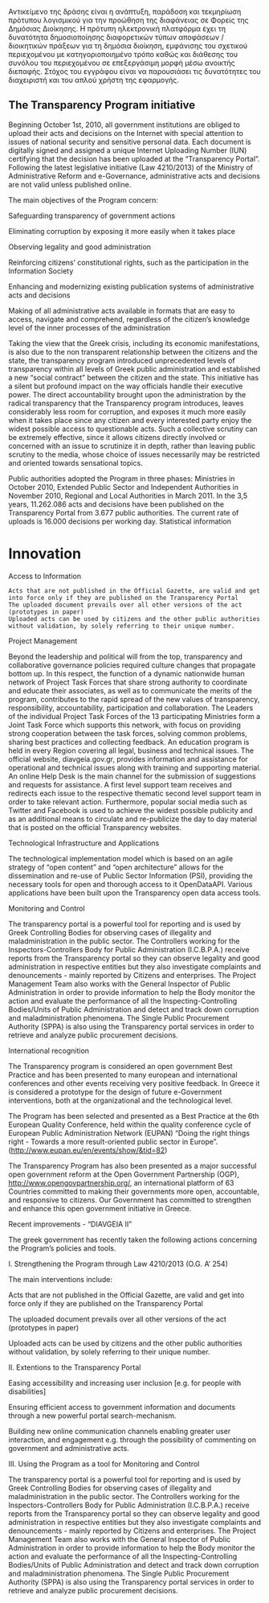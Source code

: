 
Αντικείμενο της δράσης είναι η ανάπτυξη, παράδοση και τεκμηρίωση πρότυπου λογισμικού για την προώθηση της διαφάνειας σε Φορείς της Δημόσιας Διοίκησης.  Η πρότυπη ηλεκτρονική πλατφόρμα έχει τη δυνατότητα δημοσιοποίησης διαφορετικών τύπων αποφάσεων / διοικητικών πράξεων για τη δημόσια διοίκηση, εμφάνισης του σχετικού περιεχομένου με κατηγοριοποιημένο τρόπο καθώς και διάθεσης του συνόλου του περιεχομένου σε επεξεργάσιμη μορφή μέσω ανοικτής διεπαφής.
Στόχος του εγγράφου είναι να παρουσιάσει τις δυνατότητες του διαχειριστή και του απλού χρήστη της εφαρμογής.

## The Transparency Program initiative

Beginning October 1st, 2010, all government institutions are obliged to upload their acts and decisions on the Internet with special attention to issues of national security and sensitive personal data. Each document is digitally signed and assigned a unique Internet Uploading Number (IUN) certifying that the decision has been uploaded at the “Transparency Portal”. Following the latest legislative initiative (Law 4210/2013) of the Ministry of Administrative Reform and e-Governance, administrative acts and decisions are not valid unless published online.

The main objectives of the Program concern:

 Safeguarding transparency of government actions

 Eliminating corruption by exposing it more easily when it takes place

 Observing legality and good administration

 Reinforcing citizens’ constitutional rights, such as the participation in the Information Society

 Enhancing and modernizing existing publication systems of administrative acts and decisions

 Making of all administrative acts available in formats that are easy to access, navigate and comprehend, regardless of the citizen’s knowledge level of the inner processes of the administration

Taking the view that the Greek crisis, including its economic manifestations, is also due to the non transparent relationship between the citizens and the state, the transparency program introduced unprecedented levels of transparency within all levels of Greek public administration and established a new “social contract” between the citizen and the state. This initiative has a silent but profound impact on the way officials handle their executive power. The direct accountability brought upon the administration by the radical transparency that the Transparency program introduces, leaves considerably less room for corruption, and exposes it much more easily when it takes place since any citizen and every interested party enjoy the widest possible access to questionable acts. Such a collective scrutiny can be extremely effective, since it allows citizens directly involved or concerned with an issue to scrutinize it in depth, rather than leaving public scrutiny to the media, whose choice of issues necessarily may be restricted and oriented towards sensational topics.

Public authorities adopted the Program in three phases: Ministries in October 2010, Extended Public Sector and Independent Authorities in November 2010, Regional and Local Authorities in March 2011. In the 3,5 years, 11.262.086 acts and decisions have been published on the Transparency Portal from 3.677 public authorities. The current rate of uploads is 16.000 decisions per working day. Statistical information


# Innovation

Access to Information

    Acts that are not published in the Official Gazette, are valid and get into force only if they are published on the Transparency Portal
    The uploaded document prevails over all other versions of the act (prototypes in paper)
    Uploaded acts can be used by citizens and the other public authorities without validation, by solely referring to their unique number.


Project Management

Beyond the leadership and political will from the top, transparency and collaborative governance policies required culture changes that propagate bottom up. In this respect, the function of a dynamic nationwide human network of Project Task Forces that share strong authority to coordinate and educate their associates, as well as to communicate the merits of the program, contributes to the rapid spread of the new values of transparency, responsibility, accountability, participation and collaboration. The Leaders of the individual Project Task Forces of the 13 participating Ministries form a Joint Task Force which supports this network, with focus on providing strong cooperation between the task forces, solving common problems, sharing best practices and collecting feedback. An education program is held in every Region covering all legal, business and technical issues. The official website, diavgeia.gov.gr, provides information and assistance for operational and technical issues along with training and supporting material. An online Help Desk is the main channel for the submission of suggestions and requests for assistance. A first level support team receives and redirects each issue to the respective thematic second level support team in order to take relevant action. Furthermore, popular social media such as Twitter and Facebook is used to achieve the widest possible publicity and as an additional means to circulate and re-publicize the day to day material that is posted on the official Transparency websites.

Technological Infrastructure and Applications

The technological implementation model which is based on an agile strategy of “open content” and “open architecture” allows for the dissemination and re-use of Public Sector Information (PSI), providing the necessary tools for open and thorough access to it OpenDataAPI. Various applications have been built upon the Transparency open data access tools.

Monitoring and Control

The transparency portal is a powerful tool for reporting and is used by Greek Controlling Bodies for observing cases of illegality and maladministration in the public sector. The Controllers working for the Inspectors-Controllers Body for Public Administration (I.C.B.P.A.) receive reports from the Transparency portal so they can observe legality and good administration in respective entities but they also investigate complaints and denouncements - mainly reported by Citizens and enterprises. The Project Management Team also works with the General Inspector of Public Administration in order to provide information to help the Body monitor the action and evaluate the performance of all the Inspecting-Controlling Bodies/Units of Public Administration and detect and track down corruption and maladministration phenomena. The Single Public Procurement Authority (SPPA) is also using the Transparency portal services in order to retrieve and analyze public procurement decisions.

International recognition

The Transparency program is considered an open government Best Practice and has been presented to many european and international conferences and other events receiving very positive feedback. In Greece it is considered a prototype for the design of future e-Government interventions, both at the organizational and the technological level.

The Program has been selected and presented as a Best Practice at the 6th European Quality Conference, held within the quality conference cycle of European Public Administration Network (EUPAN) “Doing the right things right - Towards a more result-oriented public sector in Europe”.
(http://www.eupan.eu/en/events/show/&tid=82)

The Transparency Program has also been presented as a major successful open government reform at the Open Government Partnership (OGP), http://www.opengovpartnership.org/, an international platform of 63 Countries committed to making their governments more open, accountable, and responsive to citizens. Our Government has committed to strengthen and enhance this open government initiative in Greece.


Recent improvements - “DIAVGEIA II”

The greek government has recently taken the following actions concerning the Program’s policies and tools.

I. Strengthening the Program through Law 4210/2013 (O.G. A’ 254)

The main interventions include:

 Acts that are not published in the Official Gazette, are valid and get into force only if they are published on the Transparency Portal

 The uploaded document prevails over all other versions of the act (prototypes in paper)

 Uploaded acts can be used by citizens and the other public authorities without validation, by solely referring to their unique number.

II. Extentions to the Transparency Portal

 Easing accessibility and increasing user inclusion [e.g. for people with disabilities]

 Ensuring efficient access to government information and documents through a new powerful portal search-mechanism.

 Building new online communication channels enabling greater user interaction, and engagement e.g. through the possibility of commenting on government and administrative acts.

III. Using the Program as a tool for Monitoring and Control

The transparency portal is a powerful tool for reporting and is used by Greek Controlling Bodies for observing cases of illegality and maladministration in the public sector. The Controllers working for the Inspectors-Controllers Body for Public Administration (I.C.B.P.A.) receive reports from the Transparency portal so they can observe legality and good administration in respective entities but they also investigate complaints and denouncements - mainly reported by Citizens and enterprises. The Project Management Team also works with the General Inspector of Public Administration in order to provide information to help the Body monitor the action and evaluate the performance of all the Inspecting-Controlling Bodies/Units of Public Administration and detect and track down corruption and maladministration phenomena. The Single Public Procurement Authority (SPPA) is also using the Transparency portal services in order to retrieve and analyze public procurement decisions. 

